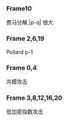 ### Frame10 
费马分解,|p-q| 很大
### Frame 2,6,19
Pollard p-1 
### Frame 0,4
共模攻击
### Frame 3,8,12,16,20
低加密指数攻击


